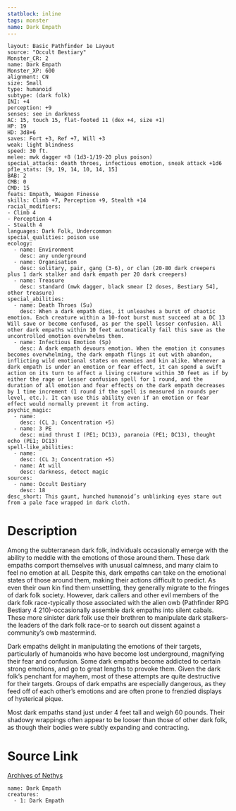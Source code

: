 ```yaml
---
statblock: inline
tags: monster
name: Dark Empath
---
```

```statblock
layout: Basic Pathfinder 1e Layout
source: "Occult Bestiary"
Monster_CR: 2
name: Dark Empath
Monster_XP: 600
alignment: CN
size: Small
type: humanoid
subtype: (dark folk)
INI: +4
perception: +9
senses: see in darkness
AC: 15, touch 15, flat-footed 11 (dex +4, size +1)
HP: 19
HD: 3d8+6
saves: Fort +3, Ref +7, Will +3
weak: light blindness
speed: 30 ft.
melee: mwk dagger +8 (1d3-1/19-20 plus poison)
special_attacks: death throes, infectious emotion, sneak attack +1d6
pf1e_stats: [9, 19, 14, 10, 14, 15]
BAB: 2
CMB: 0
CMD: 15
feats: Empath, Weapon Finesse
skills: Climb +7, Perception +9, Stealth +14
racial_modifiers:
- Climb 4
- Perception 4
- Stealth 4
languages: Dark Folk, Undercommon
special_qualities: poison use
ecology:
  - name: Environment
    desc: any underground
  - name: Organisation
    desc: solitary, pair, gang (3-6), or clan (20-80 dark creepers plus 1 dark stalker and dark empath per 20 dark creepers)
  - name: Treasure
    desc: standard (mwk dagger, black smear [2 doses, Bestiary 54], other treasure)
special_abilities:
  - name: Death Throes (Su)
    desc: When a dark empath dies, it unleashes a burst of chaotic emotion. Each creature within a 10-foot burst must succeed at a DC 13 Will save or become confused, as per the spell lesser confusion. All other dark empaths within 10 feet automatically fail this save as the uncontrolled emotion overwhelms them.
  - name: Infectious Emotion (Sp)
    desc: A dark empath devours emotion. When the emotion it consumes becomes overwhelming, the dark empath flings it out with abandon, inflicting wild emotional states on enemies and kin alike. Whenever a dark empath is under an emotion or fear effect, it can spend a swift action on its turn to affect a living creature within 30 feet as if by either the rage or lesser confusion spell for 1 round, and the duration of all emotion and fear effects on the dark empath decreases by 1 time increment (1 round if the spell is measured in rounds per level, etc.). It can use this ability even if an emotion or fear effect would normally prevent it from acting.
psychic_magic:
  - name:
    desc: (CL 3; Concentration +5)
  - name: 3 PE
    desc: mind thrust I (PE1; DC13), paranoia (PE1; DC13), thought echo (PE1; DC13)
spell-like_abilities:
  - name:
    desc: (CL 3; Concentration +5)
  - name: At will
    desc: darkness, detect magic
sources:
  - name: Occult Bestiary
    desc: 18
desc_short: This gaunt, hunched humanoid’s unblinking eyes stare out from a pale face wrapped in dark cloth.
```
# Description
Among the subterranean dark folk, individuals occasionally emerge with the ability to meddle with the emotions of those around them. These dark empaths comport themselves with unusual calmness, and many claim to feel no emotion at all. Despite this, dark empaths can take on the emotional states of those around them, making their actions difficult to predict. As even their own kin find them unsettling, they generally migrate to the fringes of dark folk society. However, dark callers and other evil members of the dark folk race-typically those associated with the alien owb (Pathfinder RPG Bestiary 4 210)-occasionally assemble dark empaths into silent cabals. These more sinister dark folk use their brethren to manipulate dark stalkers-the leaders of the dark folk race-or to search out dissent against a community’s owb mastermind.

Dark empaths delight in manipulating the emotions of their targets, particularly of humanoids who have become lost underground, magnifying their fear and confusion. Some dark empaths become addicted to certain strong emotions, and go to great lengths to provoke them. Given the dark folk’s penchant for mayhem, most of these attempts are quite destructive for their targets. Groups of dark empaths are especially dangerous, as they feed off of each other’s emotions and are often prone to frenzied displays of hysterical pique.

Most dark empaths stand just under 4 feet tall and weigh 60 pounds. Their shadowy wrappings often appear to be looser than those of other dark folk, as though their bodies were subtly expanding and contracting.
# Source Link
[Archives of Nethys](https://aonprd.com/MonsterDisplay.aspx?ItemName=Dark%20Empath)
```encounter-table
name: Dark Empath
creatures:
  - 1: Dark Empath
```
